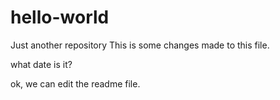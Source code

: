 # hello-world
Just another repository
This is some changes made to this file.

what date is it?

ok, we can edit the readme file.
